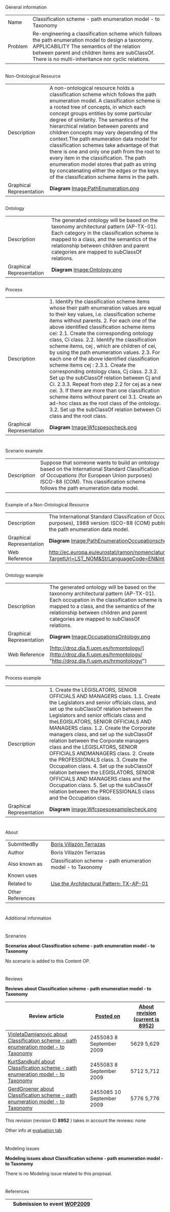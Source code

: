 # 

 General information




|  |  |
| --- | --- |
|  Name  |  Classification scheme - path enumeration model - to Taxonomy  |
|  Problem  |  Re-engineering a classification scheme which follows the path enumeration model to design a taxonomy.  APPLICABILITY  The semantics of the relation between parent and children items are subClassOf.  There is no multi-inheritance nor cyclic relations.  |



  





## 

 Non-Ontological Resource




|  |  |
| --- | --- |
|  Description  |  A non-ontological resource holds a classification scheme which follows the path enumeration model.  A classification scheme is a rooted tree of concepts, in which each concept groups entities by some particular degree of similarity. The semantics of the hierarchical relation between parents and children concepts may vary depending of the context.The path enumeration data model for classification schemes take advantage of that there is one and only one path from the root to every item in the classification. The path enumeration model stores that path as string by concatenating either the edges or the keys of the classification scheme items in the path.  |
|  Graphical Representation  | __Diagram__ [Image:PathEnumeration.png](../Image/PathEnumeration.png.md "Image:PathEnumeration.png") |



  





## 

 Ontology




|  |  |
| --- | --- |
|  Description  |  The generated ontology will be based on the taxonomy architectural pattern (AP-TX-01). Each category in the classification scheme is mapped to a class, and the semantics of the relationship between children and parent categories are mapped to subClassOf relations.  |
|  Graphical Representation  | __Diagram__ [Image:Ontology.png](../Image/Ontology.png.md "Image:Ontology.png") |



  





## 

 Process




|  |  |
| --- | --- |
|  Description  |  1. Identify the classification scheme items whose their path enumeration values are equal to their key values, i.e. classification scheme items without parents.  2. For each one of the above identified classification scheme items cei:  2.1. Create the corresponding ontology class, Ci class.  2.2. Identify the classification scheme items, cej , which are children of cei, by using the path enumeration values.  2.3. For each one of the above identified classification scheme items cej :  2.3.1. Create the corresponding ontology class, Cj class.  2.3.2. Set up the subClassOf relation between Cj and Ci.  2.3.3. Repeat from step 2.2 for cej as a new cei.  3. If there are more than one classification scheme items without parent cei  3.1. Create an ad-hoc class as the root class of the ontology.  3.2. Set up the subClassOf relation between Ci class and the root class.  |
|  Graphical Representation  | __Diagram__ [Image:Wfcspesocheck.png](../Image/Wfcspesocheck.png.md "Image:Wfcspesocheck.png") |



  





# 

 Scenario example




|  |  |
| --- | --- |
|  Description  |  Suppose that someone wants to build an ontology based on the International Standard Classification of Occupations (for European Union purposes) ISCO-88 (COM). This classification scheme follows the path enumeration data model.  |



  





## 

 Example of a Non-Ontological Resource




|  |  |
| --- | --- |
|  Description  |  The International Standard Classification of Occupations (for European Union purposes), 1988 version: ISCO-88 (COM) published by Eurostat is modeled with the path enumeration data model.  |
|  Graphical Representation  | __Diagram__ [Image:PathEnumerationOccupationscheck.png](../Image/PathEnumerationOccupationscheck.png.md "Image:PathEnumerationOccupationscheck.png") |
|  Web Reference  | [http://ec.europa.eu/eurostat/ramon/nomenclatures/index.cfm? TargetUrl=LST\_NOM&StrLanguageCode=EN&IntFamilyCode=260276&TxtSearch=](http://ec.europa.eu/eurostat/ramon/nomenclatures/index.cfm?%20TargetUrl=LST_NOM&StrLanguageCode=EN&IntFamilyCode=260276&TxtSearch= "http://ec.europa.eu/eurostat/ramon/nomenclatures/index.cfm?%20TargetUrl=LST_NOM&StrLanguageCode=EN&IntFamilyCode=260276&TxtSearch=")  |



  





## 

 Ontology example




|  |  |
| --- | --- |
|  Description  |  The generated ontology will be based on the taxonomy architectural pattern (AP-TX-01). Each occupation in the classification scheme is mapped to a class, and the semantics of the relationship between children and parent categories are mapped to subClassOf relations.  |
|  Graphical Representation  | __Diagram__ [Image:OccupationsOntology.png](../Image/OccupationsOntology.png.md "Image:OccupationsOntology.png") |
|  Web Reference  | [http://droz.dia.fi.upm.es/hrmontology/](http://droz.dia.fi.upm.es/hrmontology/ "http://droz.dia.fi.upm.es/hrmontology/")  |



  





## 

 Process example




|  |  |
| --- | --- |
|  Description  |  1. Create the LEGISLATORS, SENIOR OFFICIALS AND MANAGERS class.  1.1. Create the Legislators and senior officials class, and set up the subClassOf relation between the Legislators and senior officials class and theLEGISLATORS, SENIOR OFFICIALS AND MANAGERS class.  1.2. Create the Corporate managers class, and set up the subClassOf relation between the Corporate managers class and the LEGISLATORS, SENIOR OFFICIALS ANDMANAGERS class.  2. Create the PROFESSIONALS class.  3. Create the Occupation class.  4. Set up the subClassOf relation between the LEGISLATORS, SENIOR OFFICIALS AND MANAGERS class and the Occupation class.  5. Set up the subClassOf relation between the PROFESSIONALS class and the Occupation class.  |
|  Graphical Representation  | __Diagram__ [Image:Wfcspesoexamplecheck.png](../Image/Wfcspesoexamplecheck.png.md "Image:Wfcspesoexamplecheck.png") |



  





# 

 About




|  |  |
| --- | --- |
|  SubmittedBy  | [Boris Villazón Terrazas](http://ontologydesignpatterns.org/wiki/index.php?title=User:Boris_Villaz%C3%B3n_Terrazas&action=edit&redlink=1 "User:Boris Villazón Terrazas (not yet written)")  |
|  Author  |  Boris Villazón Terrazas  |
|  Also known as  |  Classification scheme - path enumeration model - to Taxonomy  |
|  Known uses  |  |
|  Related to  | [Use the Architectural Pattern: TX-AP-01](http://ontologydesignpatterns.org/wiki/index.php?title=Use_the_Architectural_Pattern:_TX-AP-01&action=edit&redlink=1 "Use the Architectural Pattern: TX-AP-01 (not yet written)")  |
|  Other References  |  |



# 

 Additional information



# 

 Scenarios




__Scenarios about Classification scheme - path enumeration model - to Taxonomy__ 


 No scenario is added to this Content OP.
 




# 

 Reviews




__Reviews about Classification scheme - path enumeration model - to Taxonomy__ 



|  Review article  | [Posted on](../Property/CreationDate.md "Property:CreationDate")  | [About revision (current is 8952)](../Property/ReviewAboutVersion.md "Property:ReviewAboutVersion")  |
| --- | --- | --- |
| [VioletaDamjanovic about Classification scheme - path enumeration model - to Taxonomy](../Reviews/VioletaDamjanovic_about_Classification_scheme_-_path_enumeration_model_-_to_Taxonomy.md "Reviews:VioletaDamjanovic about Classification scheme - path enumeration model - to Taxonomy")  |  2455083  8 September 2009  |  5629  5,629  |
| [KurtSandkuhl about Classification scheme - path enumeration model - to Taxonomy](../Reviews/KurtSandkuhl_about_Classification_scheme_-_path_enumeration_model_-_to_Taxonomy.md "Reviews:KurtSandkuhl about Classification scheme - path enumeration model - to Taxonomy")  |  2455083  8 September 2009  |  5712  5,712  |
| [GerdGroener about Classification scheme - path enumeration model - to Taxonomy](../Reviews/GerdGroener_about_Classification_scheme_-_path_enumeration_model_-_to_Taxonomy.md "Reviews:GerdGroener about Classification scheme - path enumeration model - to Taxonomy")  |  2455085  10 September 2009  |  5776  5,776  |



 This revision (revision ID
 __8952__ 
 ) takes in account the reviews: none
 



 Other info at
 [evaluation tab](http://ontologydesignpatterns.org/wiki/index.php?title=Submissions:Classification_scheme_-_path_enumeration_model_-_to_Taxonomy&action=evaluation "http://ontologydesignpatterns.org/wiki/index.php?title=Submissions:Classification_scheme_-_path_enumeration_model_-_to_Taxonomy&action=evaluation") 





  





# 

 Modeling issues




__Modeling issues about Classification scheme - path enumeration model - to Taxonomy__ 


 There is no Modeling issue related to this proposal.
 




  





# 

 References



  






|  |  Submission to event [WOP2009](../WOP2009.md "WOP2009")  |
| --- | --- |